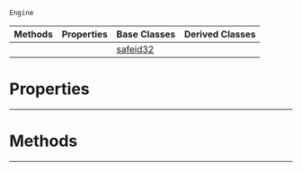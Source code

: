  `Engine`

|Methods|Properties|Base Classes|Derived Classes|
|---|---|---|---|
| | |[safeid32](https://github.com/ZilchEngine/ZilchDocs/blob/master/code_reference/class_reference/safeid32.markdown)| |


 #  Properties


---  
 #  Methods


---  
 

 